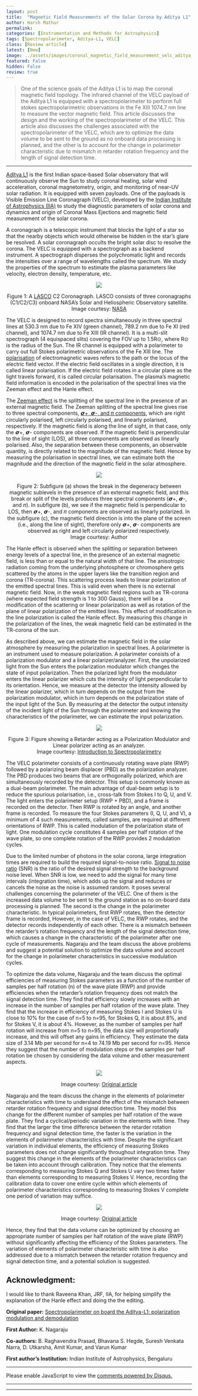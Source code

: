 ```yaml
---
layout: post
title:  "Magnetic Field Measurements of the Solar Corona by Aditya L1"
author: Harsh Mathur
permalink:
categories: [Instrumentation and Methods for Astrophysics]
tags: [Spectropolarimeter, Aditya-L1, VELC]
class: [Review article]
latest: [New]
image: ../assets/images/coronal_magnetic_field_measurement_velc_aditya_l1_harsh_images/image_cover.jpg
featured: False
hidden: False
review: true
---
```

> One of the science goals of the Aditya L1 is to map the coronal magnetic field topology. The infrared channel of the VELC payload of the Aditya L1 is equipped with a spectropolarimeter to perform full stokes spectropolarimetric observations in the Fe XIII 1074.7 nm line to measure the vector magnetic field. This article discusses the design and the working of the spectropolarimeter of the VELC. This article also discusses the challenges associated with the spectropolarimeter of the VELC, which are to optimize the data volume to be sent to the ground as no onboard data processing is planned, and the other is to account for the change in polarimeter characteristic due to mismatch in retarder rotation frequency and the length of signal detection time.
>
---

<a href="https://www.isro.gov.in/aditya-l1-first-indian-mission-to-study-sun">Aditya L1</a> is the first Indian space-based Solar observatory that will continuously observe the Sun to study coronal heating, solar wind acceleration, coronal magnetometry, origin, and monitoring of near-UV solar radiation. It is equipped with seven payloads. One of the payloads is Visible Emission Line Coronagraph (VELC), developed by the <a href="https://www.iiap.res.in/">Indian Institute of Astrophysics (IIA)</a> to study the diagnostic parameters of solar corona and dynamics and origin of Coronal Mass Ejections and magnetic field measurement of the solar corona.

A coronagraph is a telescopic instrument that blocks the light of a star so that the nearby objects which would otherwise be hidden in the star’s glare be resolved. A solar coronagraph occults the bright solar disc to resolve the corona. The VELC is equipped with a spectrograph as a backend instrument. A spectrograph disperses the polychromatic light and records the intensities over a range of wavelengths called the spectrum. We study the properties of the spectrum to estimate the plasma parameters like velocity, electron density, temperature, etc.

<p align="center">
  <img src="../assets/images/coronal_magnetic_field_measurement_velc_aditya_l1_harsh_images/image1.jpg">
</p>

<p align = "center"> Figure 1: A <a href="https://en.wikipedia.org/wiki/Large_Angle_and_Spectrometric_Coronagraph">LASCO</a> C2 Coronagraph. LASCO consists of three coronagraphs (C1/C2/C3) onboard NASA’s Solar and Heliospheric Observatory satellite.<br>
Image courtesy: <a href="https://www.swpc.noaa.gov/products/lasco-coronagraph">NASA</a>
</p>

The VELC is designed to record spectra simultaneously in three spectral lines at 530.3 nm due to Fe XIV (green channel), 789.2 nm due to Fe XI (red channel), and 1074.7 nm due to Fe XIII (IR channel). It is a multi-slit spectrograph (4 equispaced slits) covering the FOV up to 1.5R⊙, where R⊙ is the radius of the Sun. The IR channel is equipped with a polarimeter to carry out full Stokes polarimetric observations of the Fe XIII line. The <a href="https://en.wikipedia.org/wiki/Polarization_(waves)">polarisation</a> of electromagnetic waves refers to the path or the locus of the electric field vector. If the electric field oscillates in a single direction, it is called linear polarisation. If the electric field rotates in a circular plane as the light travels forward, it is called circular polarisation. The plasma’s magnetic field information is encoded in the polarisation of the spectral lines via the Zeeman effect and the Hanle effect.

The <a href="http://hyperphysics.phy-astr.gsu.edu/hbase/quantum/zeeman.html">Zeeman effect</a> is the splitting of the spectral line in the presence of an external magnetic field. The Zeeman splitting of the spectral line gives rise to three spectral components, <a href="http://sun.stanford.edu/~sasha/PHYS780/SOLAR_PHYSICS/L5/Lecture_05_PHYS780.pdf">𝞼+, 𝞼-, and 𝜋 components</a>, which are right circularly polarised, left circularly polarised, and linearly polarised, respectively. If the magnetic field is along the line of sight, in that case, only the 𝞼+, 𝞼- components are observed. If the magnetic field is perpendicular to the line of sight (LOS), all three components are observed as linearly polarised. Also, the separation between these components, an observable quantity, is directly related to the magnitude of the magnetic field. Hence by measuring the polarisation in spectral lines, we can estimate both the magnitude and the direction of the magnetic field in the solar atmosphere.

<p align="center">
  <img src="../assets/images/coronal_magnetic_field_measurement_velc_aditya_l1_harsh_images/image2.png">
</p>

<p align = "center"> Figure 2: Subfigure (a) shows the break in the degeneracy between magnetic sublevels in the presence of an external magnetic field, and this break or split of the levels produces three spectral components (𝞼+, 𝞼-, and 𝜋). In subfigure (b), we see if the magnetic field is perpendicular to LOS, then 𝞼+, 𝞼-, and 𝜋 components are observed as linearly polarized. In the subfigure (c), the magnetic field direction is into the plane of the screen (i.e., along the line of sight), therefore only 𝞼+, 𝞼- components are observed as right and left circularly polarized respectively.<br>
Image courtesy: Author
</p>

The Hanle effect is observed when the splitting or separation between energy levels of a spectral line, in the presence of an external magnetic field, is less than or equal to the natural width of that line. The anisotropic radiation coming from the underlying photosphere or chromosphere gets scattered by the atoms in the upper layers like the transition region and corona (TR-corona). This scattering process leads to linear polarization of the emitted spectral lines. This is valid even when there is no external magnetic field. Now, in the weak magnetic field regions such as TR-corona (where expected field strength is 1 to 300 Gauss), there will be a modification of the scattering or linear polarization as well as rotation of the plane of linear polarization of the emitted lines. This effect of modification in the line polarization is called the Hanle effect. By measuring this change in the polarization of the lines, the weak magnetic field can be estimated in the TR-corona of the sun.

As described above, we can estimate the magnetic field in the solar atmosphere by measuring the polarization in spectral lines. A polarimeter is an instrument used to measure polarization. A polarimeter consists of a polarization modulator and a linear polarizer/analyzer. First, the unpolarized light from the Sun enters the polarization modulator which changes the state of input polarization. Then the polarized light from the modulator enters the linear polarizer which cuts the intensity of light perpendicular to its orientation. Hence, we measure at the detector the intensity allowed by the linear polarizer, which in turn depends on the output from the polarization modulator, which in turn depends on the polarization state of the input light of the Sun. By measuring at the detector the output intensity of the incident light of the Sun through the polarimeter and knowing the characteristics of the polarimeter, we can estimate the input polarization.

<p align="center">
  <img src="../assets/images/coronal_magnetic_field_measurement_velc_aditya_l1_harsh_images/image3.png">
</p>

<p align = "center"> Figure 3: Figure showing a Retarder acting as a Polarization Modulator and Linear polarizer acting as an analyzer.<br>
Image courtesy: <a href="https://www.cambridge.org/core/books/introduction-to-spectropolarimetry/78F63E2346A17DA2D401DF3A7D180F49">Introduction to Spectropolarimetry</a>
</p>

The VELC polarimeter consists of a continuously rotating wave plate (RWP) followed by a polarizing beam displacer (PBD) as the polarization analyzer. The PBD produces two beams that are orthogonally polarized, which are simultaneously recorded by the detector. This setup is commonly known as a dual-beam polarimeter. The main advantage of dual-beam setup is to reduce the spurious polarisation, i.e., cross-talk from Stokes I to Q, U, and V. The light enters the polarimeter setup (RWP + PBD), and a frame is recorded on the detector. Then RWP is rotated by an angle, and another frame is recorded. To measure the four Stokes parameters (I, Q, U, and V), a minimum of 4 such measurements, called samples, are required at different orientations of RWP. This is called modulation of the polarization state of light. One modulation cycle constitutes 4 samples per half rotation of the wave plate, so one complete rotation of the RWP provides 2 modulation cycles.

Due to the limited number of photons in the solar corona, large integration times are required to build the required signal-to-noise ratio. <a href="https://en.wikipedia.org/wiki/Signal-to-noise_ratio">Signal to noise ratio</a> (SNR) is the ratio of the desired signal strength to the background noise level. When SNR is low, we need to add the signal for many time intervals (integration time), which adds up the signal and reduces or cancels the noise as the noise is assumed random. It poses several challenges concerning the polarimeter of the VELC. One of them is the increased data volume to be sent to the ground station as no on-board data processing is planned. The second is the change in the polarimeter characteristic. In typical polarimeters, first RWP rotates, then the detector frame is recorded, However, in the case of VELC, the RWP rotates, and the detector records independently of each other. There is a mismatch between the retarder’s rotation frequency and the length of the signal detection time, which causes a change in the characteristic of the polarimeter after one cycle of measurements. Nagaraju and the team discuss the above problems and suggest a potential solution to optimize the data volume and account for the change in polarimeter characteristics in successive modulation cycles.

To optimize the data volume, Nagaraju and the team discuss the optimal efficiencies of measuring Stokes parameters as a function of the number of samples per half rotation (n) of the wave plate (RWP) and provide efficiencies when the retarder’s rotation frequency does not match the signal detection time. They find that efficiency slowly increases with an increase in the number of samples per half rotation of the wave plate. They find that the increase in efficiency of measuring Stokes I and Stokes U is close to 10% for the case of n=5 to n=95, for Stokes Q, it is about 8%, and for Stokes V, it is about 4%. However, as the number of samples per half rotation will increase from n=5 to n=95, the data size will proportionally increase, and this will offset any gains in efficiency. They estimate the data size of 3.14 Mb per second for n=4 to 74.19 Mb per second for n=95. Hence they suggest that the number of modulation steps or the samples per half rotation be chosen by considering the data volume and other measurement aspects.

<p align="center">
  <img src="../assets/images/coronal_magnetic_field_measurement_velc_aditya_l1_harsh_images/image4.png">
</p>

<p align = "center">
Image courtesy: <a href="https://ui.adsabs.harvard.edu/abs/2021ApOpt..60.8145N/abstract">Original article</a>
</p>

Nagaraju and the team discuss the change in the elements of polarimeter characteristics with time to understand the effect of the mismatch between retarder rotation frequency and signal detection time. They model this change for the different number of samples per half rotation of the wave plate. They find a cyclical/periodic variation in the elements with time. They find that the larger the time difference between the retarder rotation frequency and signal detection time, the faster is the variation in the elements of polarimeter characteristics with time. Despite the significant variation in individual elements, the efficiency of measuring Stokes parameters does not change significantly throughout integration time. They suggest this change in the elements of the polarimeter characteristics can be taken into account through calibration. They notice that the elements corresponding to measuring Stokes Q and Stokes U vary two times faster than elements corresponding to measuring Stokes V. Hence, recording the calibration data to cover one entire cycle within which elements of polarimeter characteristics corresponding to measuring Stokes V complete one period of variation may suffice.

<p align="center">
  <img src="../assets/images/coronal_magnetic_field_measurement_velc_aditya_l1_harsh_images/image5.png">
</p>

<p align = "center">
Image courtesy: <a href="https://ui.adsabs.harvard.edu/abs/2021ApOpt..60.8145N/abstract">Original article</a>
</p>

Hence, they find that the data volume can be optimized by choosing an appropriate number of samples per half rotation of the wave plate (RWP) without significantly affecting the efficiency of the Stokes parameters. The variation of elements of polarimeter characteristic with time is also addressed due to a mismatch between the retarder rotation frequency and signal detection time, and a potential solution is suggested.

## Acknowledgment:
I would like to thank Raveena Khan, JRF, IIA, for helping simplify the explanation of the Hanle effect and doing the the editing.

**Original paper:**
<a href="https://ui.adsabs.harvard.edu/abs/2021ApOpt..60.8145N/abstract" target="_blank"> Spectropolarimeter on board the Aditya-L1: polarization modulation and demodulation</a>

**First Author:** K. Nagaraju

**Co-authors:** B. Raghavendra Prasad, Bhavana S. Hegde, Suresh Venkata Narra, D. Utkarsha, Amit Kumar, and Varun Kumar

**First author’s Institution:** Indian Institute of Astrophysics, Bengaluru

---


<div id="disqus_thread"></div>
<script>
    /**
    *  RECOMMENDED CONFIGURATION VARIABLES: EDIT AND UNCOMMENT THE SECTION BELOW TO INSERT DYNAMIC VALUES FROM YOUR PLATFORM OR CMS.
    *  LEARN WHY DEFINING THESE VARIABLES IS IMPORTANT: https://disqus.com/admin/universalcode/#configuration-variables    */
    /*
    var disqus_config = function () {
    this.page.url = PAGE_URL;  // Replace PAGE_URL with your page's canonical URL variable
    this.page.identifier = PAGE_IDENTIFIER; // Replace PAGE_IDENTIFIER with your page's unique identifier variable
    };
    */
    (function() { // DON'T EDIT BELOW THIS LINE
    var d = document, s = d.createElement('script');
    s.src = 'https://cosmicvarta-in.disqus.com/embed.js';
    s.setAttribute('data-timestamp', +new Date());
    (d.head || d.body).appendChild(s);
    })();
</script>
<noscript>Please enable JavaScript to view the <a href="https://disqus.com/?ref_noscript">comments powered by Disqus.</a></noscript>


---
---
